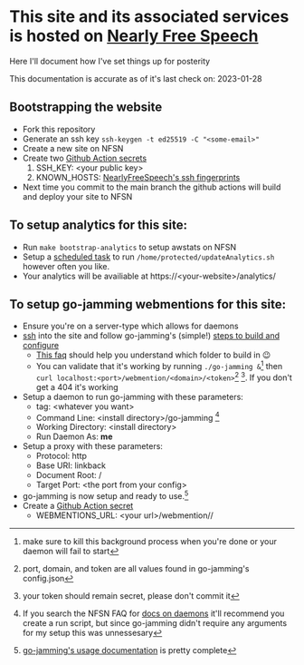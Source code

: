 # This site and its associated services is hosted on [Nearly Free Speech](https://www.nearlyfreespeech.net)

Here I'll document how I've set things up for posterity

This documentation is accurate as of it's last check on: 2023-01-28

## Bootstrapping the website
* Fork this repository
* Generate an ssh key `ssh-keygen -t ed25519 -C "<some-email>"`
* Create a new site on NFSN
* Create two [Github Action secrets](https://github.com/gthoma17/gregmakesxyz/settings/secrets/actions)
	1) SSH_KEY: \<your public key>
	2) KNOWN_HOSTS: [NearlyFreeSpeech's ssh fingerprints](https://faq.nearlyfreespeech.net/q/nfsnsshkeys)
* Next time you commit to the main branch the github actions will build and deploy your site to NFSN

## To setup analytics for this site:
* Run `make bootstrap-analytics` to setup awstats on NFSN
* Setup a [scheduled task](https://faq.nearlyfreespeech.net/q/cron) to run `/home/protected/updateAnalytics.sh` however often you like.
* Your analytics will be availiable at https://\<your-website>/analytics/

## To setup go-jamming webmentions for this site:
* Ensure you're on a server-type which allows for daemons
* [ssh](https://faq.nearlyfreespeech.net/full/ssh#ssh) into the site and follow go-jamming's (simple!) [steps to build and configure](https://git.brainbaking.com/wgroeneveld/go-jamming/src/branch/master/INSTALL.md)
	* [This faq](https://faq.nearlyfreespeech.net/q/directories) should help you understand which folder to build in 😉
	* You can validate that it's working by running `./go-jamming &`[^1] 
	then `curl localhost:<port>/webmention/<domain>/<token>`[^2] [^3]. If you don't get a 404 it's working 
* Setup a daemon to run go-jamming with these parameters:
	* tag: \<whatever you want>
	* Command Line: \<install directory>/go-jamming [^4]
	* Working  Directory: \<install directory>
	* Run Daemon As: **me**
* Setup a proxy with these parameters:
	* Protocol: http
	* Base URI: linkback
	* Document Root: /
	* Target Port: \<the port from your config>
* go-jamming is now setup and ready to use.[^5] 
* Create a [Github Action secret](https://github.com/gthoma17/gregmakesxyz/settings/secrets/actions)
	* WEBMENTIONS_URL: \<your url>/webmention/<domain>/<token>

[^1]: make sure to kill this background process when you're done or your daemon will fail to start
[^2]: port, domain, and token are all values found in go-jamming's config.json
[^3]: your token should remain secret, please don't commit it
[^4]: If you search the NFSN FAQ for [docs on daemons](https://faq.nearlyfreespeech.net/q/runscript) it'll recommend you create a run script, but since go-jamming didn't require any arguments for my setup this was unnessesary 
[^5]: [go-jamming's usage documentation](https://git.brainbaking.com/wgroeneveld/go-jamming/src/branch/master/README.md#what-does-it-do) is pretty complete